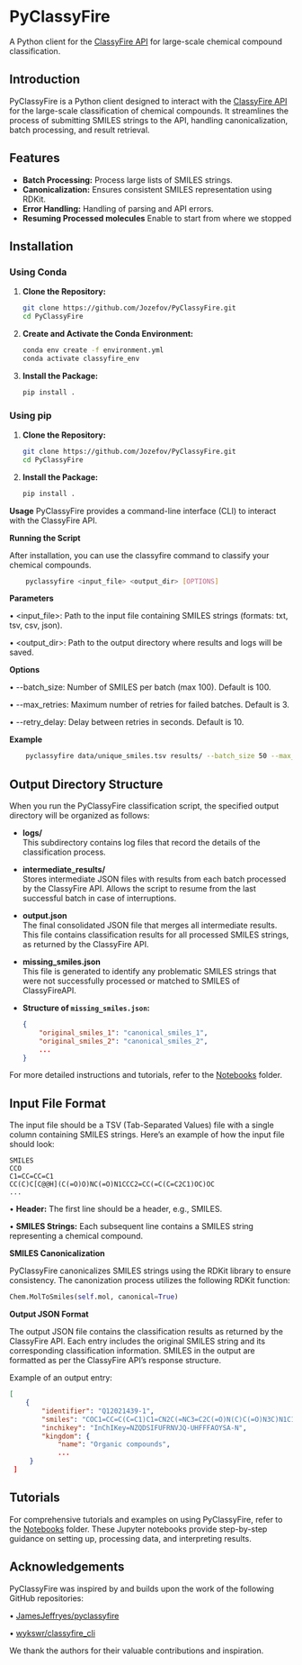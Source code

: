 # PyClassyFire

A Python client for the [ClassyFire API](http://classyfire.wishartlab.com/) for large-scale chemical compound classification.

## Introduction

PyClassyFire is a Python client designed to interact with the [ClassyFire API](http://classyfire.wishartlab.com/) for the large-scale classification of chemical compounds. It streamlines the process of submitting SMILES strings to the API, handling canonicalization, batch processing, and result retrieval.

## Features

- **Batch Processing:** Process large lists of SMILES strings.
- **Canonicalization:** Ensures consistent SMILES representation using RDKit.
- **Error Handling:** Handling of parsing and API errors.
- **Resuming Processed molecules** Enable to start from where we stopped


## Installation

### Using Conda

1. **Clone the Repository:**

   ```bash
   git clone https://github.com/Jozefov/PyClassyFire.git
   cd PyClassyFire
	```
2.  **Create and Activate the Conda Environment:**
	```bash
	conda env create -f environment.yml
	conda activate classyfire_env
	```
 3. **Install the Package:**
	```bash
	pip install .
	```
### Using pip
1.  **Clone the Repository:**
	```bash
	git clone https://github.com/Jozefov/PyClassyFire.git
	cd PyClassyFire
	```
2.  **Install the Package:**
	```bash
	pip install .
	```
**Usage**
PyClassyFire provides a command-line interface (CLI) to interact with the ClassyFire API.

**Running the Script**

After installation, you can use the classyfire command to classify your chemical compounds.

```bash
	pyclassyfire <input_file> <output_dir> [OPTIONS]
```

**Parameters**

•  <input_file>: Path to the input file containing SMILES strings (formats: txt, tsv, csv, json).

•  <output_dir>: Path to the output directory where results and logs will be saved.

  

**Options**

•  --batch_size: Number of SMILES per batch (max 100). Default is 100.

•  --max_retries: Maximum number of retries for failed batches. Default is 3.

•  --retry_delay: Delay between retries in seconds. Default is 10.

**Example**

```bash
	pyclassyfire data/unique_smiles.tsv results/ --batch_size 50 --max_retries 5 --retry_delay 15
```

## Output Directory Structure

When you run the PyClassyFire classification script, the specified output directory will be organized as follows:

- **logs/**  
  This subdirectory contains log files that record the details of the classification process.


- **intermediate_results/**  
  Stores intermediate JSON files with results from each batch processed by the ClassyFire API.  Allows the script to resume from the last successful batch in case of interruptions.


- **output.json**  
  The final consolidated JSON file that merges all intermediate results. This file contains classification results for all processed SMILES strings, as returned by the ClassyFire API.


- **missing_smiles.json**  
  This file is generated to identify any problematic SMILES strings that were not successfully processed or matched to SMILES of ClassyFireAPI.  
  
- **Structure of `missing_smiles.json`:**
  
  ```json
  {
      "original_smiles_1": "canonical_smiles_1",
      "original_smiles_2": "canonical_smiles_2",
      ...
  }
  
For more detailed instructions and tutorials, refer to the [Notebooks](notebooks/) folder.

## Input File Format

The input file should be a TSV (Tab-Separated Values) file with a single column containing SMILES strings. Here’s an example of how the input file should look:

```tsv
SMILES
CCO
C1=CC=CC=C1
CC(C)C[C@@H](C(=O)O)NC(=O)N1CCC2=CC(=C(C=C2C1)OC)OC
...
```


•  **Header:** The first line should be a header, e.g., SMILES.

•  **SMILES Strings:** Each subsequent line contains a SMILES string representing a chemical compound.

**SMILES Canonicalization**

PyClassyFire canonicalizes SMILES strings using the RDKit library to ensure consistency. The canonization process utilizes the following RDKit function:
```python
Chem.MolToSmiles(self.mol, canonical=True)
```

**Output JSON Format**

The output JSON file contains the classification results as returned by the ClassyFire API. Each entry includes the original SMILES string and its corresponding classification information. SMILES in the output are formatted as per the ClassyFire API’s response structure.

Example of an output entry:
```json
[
    {
        "identifier": "Q12021439-1",
        "smiles": "COC1=CC=C(C=C1)C1=CN2C(=NC3=C2C(=O)N(C)C(=O)N3C)N1C1=C2OCCOC2=CC=C1",
        "inchikey": "InChIKey=NZQDSIFUFRNVJQ-UHFFFAOYSA-N",
        "kingdom": {
            "name": "Organic compounds",
            ...
     }
 ]
```

## Tutorials

  

For comprehensive tutorials and examples on using PyClassyFire, refer to the [Notebooks](notebooks/) folder. These Jupyter notebooks provide step-by-step guidance on setting up, processing data, and interpreting results.

## Acknowledgements

  

PyClassyFire was inspired by and builds upon the work of the following GitHub repositories:

•  [JamesJeffryes/pyclassyfire](https://github.com/JamesJeffryes/pyclassyfire.git)

•  [wykswr/classyfire_cli](https://github.com/wykswr/classyfire_cli.git)

  

We thank the authors for their valuable contributions and inspiration.